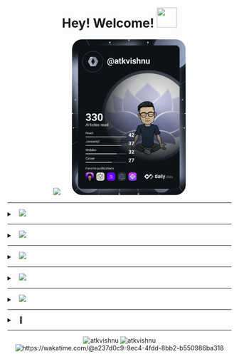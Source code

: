 
<h1 align="center"> 
   Hey! Welcome! <img src="https://raw.githubusercontent.com/MartinHeinz/MartinHeinz/master/wave.gif" height="45px" width="45px">
</h1>


<div align="center">
<img height="210em" src="https://github-readme-stats.vercel.app/api/top-langs/?username=atkvishnu&langs_count=15&layout=compact&hide=html,SCSS,CSS,PHP&title_color=ffffff&text_color=c9cacc&icon_color=2bbc8a&bg_color=1d1f21"> 
   &ensp; &ensp;
<a href="https://app.daily.dev/atkvishnu"><img height="350em" src="https://github.com/atkvishnu/atkvishnu/blob/master/devcard.svg" alt="Vishnu's Dev Card"/></a>
</div>
                                                                   
                                                                                  
---

<details>
<summary> &ensp; <a href="#4"><img src="https://cdn.hashnode.com/res/hashnode/image/upload/v1611902473383/CDyAuTy75.png?auto=compress" height="21px"/></a> </summary>
  
#### [Hashnode](https://rwx.hashnode.dev) Blog posts:
<!-- BLOG-POST-LIST:START -->
- [PS5. [204. Count Primes]](https://rwx.hashnode.dev/ps5-204-count-primes)
- [PS4. Prime Sum](https://rwx.hashnode.dev/ps4-prime-sum)
- [PS3. Distribute in Circle!](https://rwx.hashnode.dev/ps3-distribute-in-circle)
- [PS2. Total Moves For Bishop!](https://rwx.hashnode.dev/ps2-total-moves-for-bishop)
- [PS1. Move Zeroes](https://rwx.hashnode.dev/ps1-move-zeroes)
<!-- BLOG-POST-LIST:END -->

</details>


----

<details>
<summary> &ensp; <a href="#5"><img src="https://stackoverflow.design/assets/img/logos/so/logo-meta.png" height="25px"/></a>     </summary> 


#### [Stack Overflow](https://stackoverflow.com/users/11884426/) Activity:
<!-- STACKOVERFLOW:START -->
- [Answer by Vishnu for &#39;React&#39; must be in scope when using JSX react/react-in-jsx-scope?](https://stackoverflow.com/questions/42640636/react-must-be-in-scope-when-using-jsx-react-react-in-jsx-scope/72448273#72448273)
- [Answer by Vishnu for Favicon requested on every route change](https://stackoverflow.com/questions/35409588/favicon-requested-on-every-route-change/71858881#71858881)
- [Answer by Vishnu for TypeError: exphbs is not a function](https://stackoverflow.com/questions/69959820/typeerror-exphbs-is-not-a-function/71291574#71291574)
- [Answer by Vishnu for Copying text outside of Vim with set mouse=a enabled](https://stackoverflow.com/questions/4608161/copying-text-outside-of-vim-with-set-mouse-a-enabled/69939393#69939393)
- [Answer by Vishnu for Left Shift/ Right Shift an array using two pointers in C](https://stackoverflow.com/questions/69620162/left-shift-right-shift-an-array-using-two-pointers-in-c/69698010#69698010)
<!-- STACKOVERFLOW:END -->

</details>

----


<details>
<summary> &ensp; <a href="#4"><img src="http://assets.stickpng.com/images/580b585b2edbce24c47b2a27.png" height="100px"/></a> </summary>
   
</br>
<div align="center">
<a href="#">
<img height="150em" src="https://readme-jokes.vercel.app/api" alt="atkvishnu"/>
</a>
</div>
</details>   

---

<details>
<summary> &ensp; <a href="#4"><img src="https://media2.giphy.com/media/kyuWvPj8enRVAeUvfO/200w.gif" height="100px"/></a> </summary>

</br>   
   
| Humor (chrome://dino/) |Walks of life|
|:--:|:--:|
|![](https://github.com/atkvishnu/atkvishnu/blob/master/gifs/normal_dino.gif)|Normal People|
|![](https://github.com/atkvishnu/atkvishnu/blob/master/gifs/mentos.gif)|Developers|

</br>
<div align="center">

[hack the trex](https://gist.github.com/atkvishnu/7fab89403a07f9015f80680ad46e8cba)                                                             
    
</div>
</details>  

---

<details>
<summary>
&ensp;
<a href="#6">
<img src="https://storage.googleapis.com/pr-newsroom-wp/1/2018/11/Spotify_Logo_RGB_Green.png" height="25px"/>
</a> 
</summary>
</br> 

<div align="center">

[![spotify-github-profile](https://spotify-github-profile.vercel.app/api/view?uid=lipspotatochipss&cover_image=true&theme=novatorem&bar_color=53b14f&bar_color_cover=false)](https://spoti.fi/3J1ZZGV)

</div>

</details>

----



<details>
<summary> &ensp; 💬 </summary>
<br>  
&ensp;&ensp;
<a href="https://twitter.com/cleanscripting">
  <!-- <img src="https://img.icons8.com/color/48/twitter--v1.png"/> -->
  <img src="https://github.com/atkvishnu/atkvishnu/blob/master/gifs/tweety.gif" height="45px" width="45px"/>
</a>
&ensp;
<a href="https://linkedin.com/in/atkvishnu">
  <!-- <img src="https://img.icons8.com/color/48/linkedin.png"/> -->
  <img src="https://github.com/atkvishnu/atkvishnu/blob/master/gifs/linkedin1.gif" height="45px" width="45px"/>
</a>
&ensp;
   
</details>

----

<p align="center"> 
    <img src="https://komarev.com/ghpvc/?username=atkvishnu" alt="atkvishnu"/>       
    <img src="https://badges.pufler.dev/gists/atkvishnu" alt="atkvishnu"/>
    <img src="https://wakatime.com/badge/user/a237d0c9-9ec4-4fdd-8bb2-b550986ba318.svg" alt="https://wakatime.com/@a237d0c9-9ec4-4fdd-8bb2-b550986ba318"/>
    <br/>
  
</p> 

